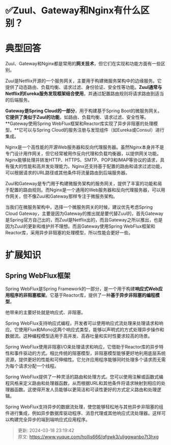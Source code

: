 # ✅Zuul、Gateway和Nginx有什么区别？

# 典型回答


Zuul、Gateway和Nginx都是常用的**网关技术**，但它们在实现和功能方面有一些区别。



Zuul是Netflix开源的一个服务网关，主要用于构建微服务架构中的边缘服务。它提供了动态路由、负载均衡、请求过滤、身份验证、安全性等功能。**Zuul通常与Netflix的Eureka服务发现框架结合使用**，并通过配置路由规则将请求路由到适当的后端服务。



**Gateway是Spring Cloud的一部分**，用于构建基于Spring Boot的微服务网关。**它提供了类似于Zuul的功能**，如路由、负载均衡、请求过滤、安全性等。**Gateway使用Spring WebFlux框架和Reactor库实现了异步非阻塞的处理模型。**它可以与Spring Cloud的服务注册与发现组件（如Eureka或Consul）进行集成。



Nginx是一个高性能的开源Web服务器和反向代理服务器。虽然Nginx本身并不是专门设计用作网关，但它经常被用作反向代理和负载均衡器，以提供网关功能。Nginx能够处理并转发HTTP、HTTPS、SMTP、POP3和IMAP等协议的请求，具有强大的性能和高并发处理能力。Nginx还支持基于配置的路由和请求过滤功能，可以根据请求的URL路径或其他条件将流量路由到后端服务器。



Zuul和Gateway是专门用于构建微服务架构的服务网关，提供了丰富的功能和易于配置的路由规则。而Nginx是一个通用的Web服务器和反向代理服务器，可以用作网关，但不像Zuul和Gateway那样专注于微服务架构。



当我们在微服务架构中，选择一个微服务网关的时候，建议优先考虑Spring Cloud Gateway，主要是因为Gateway的推出就是要代替Zuul的，首先Gateway是Spring官方自己出的，而Zuul是Netflix出的，而且Gateway之所以推出，也是因为Zuul的更新和维护并不理想。而且Gateway使用Spring WebFlux框架和Reactor库，采用异步非阻塞的处理模型，所以性能会更好一些。





# 扩展知识


## Spring WebFlux框架


Spring WebFlux是Spring Framework的一部分，是一个用于构建**响应式Web应用程序的非阻塞框架**。它基于Reactor库，提供了一种**基于异步非阻塞的编程模型**。



他带来的主要好处就是响应式、非阻塞。



Spring WebFlux支持响应式编程，开发者可以使用响应式流处理来处理请求和响应。它使用Flux和Mono这两个响应式类型，能够以声明式的方式处理异步操作和数据流。这种编程模型适用于高并发、高吞吐量和实时性要求较高的场景。



Spring WebFlux使用非阻塞I/O来处理请求和响应，它借助于Reactor库的异步特性和事件驱动的方式。相比传统的阻塞模型，非阻塞模型能够更好地利用底层系统资源，提供更好的性能和可伸缩性。它允许应用程序能够同时处理多个请求而无需为每个请求分配一个线程。



Spring WebFlux提供了一种灵活的路由和处理方式。您可以使用注解或函数式编程风格来定义路由和处理器函数，从而根据URL和其他条件将请求映射到相应的处理器函数。这使得开发人员能够以更简洁和可读性更好的方式定义路由和处理逻辑。



Spring WebFlux支持异步的数据流处理，使您能够轻松地与其他异步非阻塞的组件进行集成，例如异步数据库驱动程序、消息代理或其他响应式流处理器。这样可以构建完全异步的端到端响应式应用程序。







> 更新: 2024-03-18 23:19:42  
> 原文: <https://www.yuque.com/hollis666/qfgwk3/uliggwanbo7t3hxg>